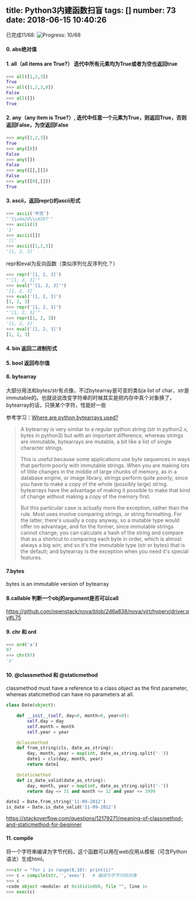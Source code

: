 title: Python3内建函数扫盲
tags: []
number: 73
date: 2018-06-15 10:40:26
---

 已完成11/68: ![Progress: 10/68](http://progressed.io/bar/15)

#### 0. abs绝对值

#### 1. all（all items are True?） 迭代中所有元素均为True或者为空也返回true

```Python
>>> all([1,2,3])
True
>>> all([1,2,3,0])
False
>>> all([])
True
```

#### 2. any（any item is True?）, 迭代中任意一个元素为True，则返回True，否则返回False，为空返回False
```Python
>>> any([1,2,3])
True
>>> any([0])
False
>>> any([])
False
>>> any([[],[]])
False
>>> any([[0],[]])
True
```

#### 3. ascii，返回repr()的ascii形式
```Python
>>> ascii('中文')
"'\\u4e2d\\u6587'"
>>> ascii(1)
'1'
>>> ascii([])
'[]'
>>> ascii([1,2,3])
'[1, 2, 3]'
```
repr和eval为反向函数（类似序列化反序列化？）
```Python
>>> repr('[1, 2, 3]')
"'[1, 2, 3]'"
>>> eval("'[1, 2, 3]'")
'[1, 2, 3]'
>>> eval('[1, 2, 3]')
[1, 2, 3]
>>> repr('[1, 2, 3]')
"'[1, 2, 3]'"
>>> repr([1, 2, 3])
'[1, 2, 3]'
>>> eval('[1, 2, 3]')
[1, 2, 3]
```

#### 4. bin 返回二进制形式

#### 5. bool 返回布尔值

#### 6. bytearray
大部分用法和bytes/str有点像，不过bytearray是可变的类似a list of char，str是immutable的。也就说说改变字符串的时候其实是把内存中真个对象换了，bytearray的话，只换某个字符，性能好一些

参考学习：[Where are python bytearrays used?](https://stackoverflow.com/questions/9099145/where-are-python-bytearrays-used)

> A bytearray is very similar to a regular python string (str in python2.x, bytes in python3) but with an important difference, whereas strings are immutable, bytearrays are mutable, a bit like a list of single character strings.
> 
> This is useful because some applications use byte sequences in ways that perform poorly with immutable strings. When you are making lots of little changes in the middle of large chunks of memory, as in a database engine, or image library, strings perform quite poorly; since you have to make a copy of the whole (possibly large) string.  bytearrays have the advantage of making it possible to make that kind of change without making a copy of the memory first.
> 
> But this particular case is actually more the exception, rather than the rule. Most uses involve comparing strings, or string formatting. For the latter, there's usually a copy anyway, so a mutable type would offer no advantage, and for the former, since immutable strings cannot change, you can calculate a hash of the string and compare that as a shortcut to comparing each byte in order, which is almost always a big win; and so it's the immutable type (str or bytes) that is the default; and bytearray is the exception when you need it's special features.

#### 7.bytes
bytes is an immutable version of bytearray

#### 8.callable 判断一个obj的argument是否可以call
https://github.com/openstack/nova/blob/2d6a838/nova/virt/hyperv/driver.py#L75

#### 9. chr 和 ord
```Python
>>> ord('a')
97
>>> chr(97)
'a'
```

#### 10. @classmethod 和 @staticmethod

classmethod must have a reference to a class object as the first parameter, whereas staticmethod can have no parameters at all.

```Python
class Date(object):

    def __init__(self, day=0, month=0, year=0):
        self.day = day
        self.month = month
        self.year = year

    @classmethod
    def from_string(cls, date_as_string):
        day, month, year = map(int, date_as_string.split('-'))
        date1 = cls(day, month, year)
        return date1

    @staticmethod
    def is_date_valid(date_as_string):
        day, month, year = map(int, date_as_string.split('-'))
        return day <= 31 and month <= 12 and year <= 3999

date2 = Date.from_string('11-09-2012')
is_date = Date.is_date_valid('11-09-2012')
```
https://stackoverflow.com/questions/12179271/meaning-of-classmethod-and-staticmethod-for-beginner

#### 11. compile
将一个字符串编译为字节代码，这个函数可以用在web应用从模板（可含Python语法）生成html。
```Python
>>>str = "for i in range(0,10): print(i)" 
>>> c = compile(str,'','exec')   # 编译为字节代码对象 
>>> c
<code object <module> at 0x10141e0b0, file "", line 1>
>>> exec(c)
```